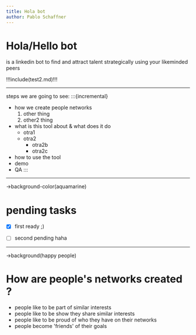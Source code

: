 ```yaml
---
title: Hola bot
author: Pablo Schaffner
---
```

# Hola/Hello bot

is a linkedin bot to find and attract talent
strategically using your likeminded peers

!!!include(test2.md)!!!

---
steps we are going to see:
:::{incremental}
- how we create people networks
  1. other thing
  2. other2 thing
- what is this tool about & what does it do
  - otra1
  - otra2
    - otra2b
    - otra2c
- how to use the tool
- demo
- QA
::: 

---
->background-color(aquamarine)
# pending tasks
- [x] first ready ;)
- [ ] second pending haha


---
->background(happy people)
# How are people's networks created ?
- people like to be part of similar interests
- people like to be show they share similar interests
- people like to be proud of who they have on their networks
- people become 'friends' of their goals